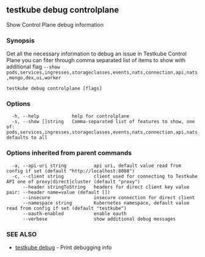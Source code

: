 ## testkube debug controlplane

Show Control Plane debug information

### Synopsis

Get all the necessary information to debug an issue in Testkube Control Plane you can fiter through comma separated list of items to show with additional flag `--show pods,services,ingresses,storageclasses,events,nats,connection,api,nats,mongo,dex,ui,worker`

```
testkube debug controlplane [flags]
```

### Options

```
  -h, --help            help for controlplane
  -s, --show []string   Comma-separated list of features to show, one of: pods,services,ingresses,storageclasses,events,nats,connection,api,nats,mongo,dex,ui,worker, defaults to all
```

### Options inherited from parent commands

```
  -a, --api-uri string          api uri, default value read from config if set (default "http://localhost:8088")
  -c, --client string           client used for connecting to Testkube API one of proxy|direct|cluster (default "proxy")
      --header stringToString   headers for direct client key value pair: --header name=value (default [])
      --insecure                insecure connection for direct client
      --namespace string        Kubernetes namespace, default value read from config if set (default "testkube")
      --oauth-enabled           enable oauth
      --verbose                 show additional debug messages
```

### SEE ALSO

* [testkube debug](testkube_debug.md)	 - Print debugging info

